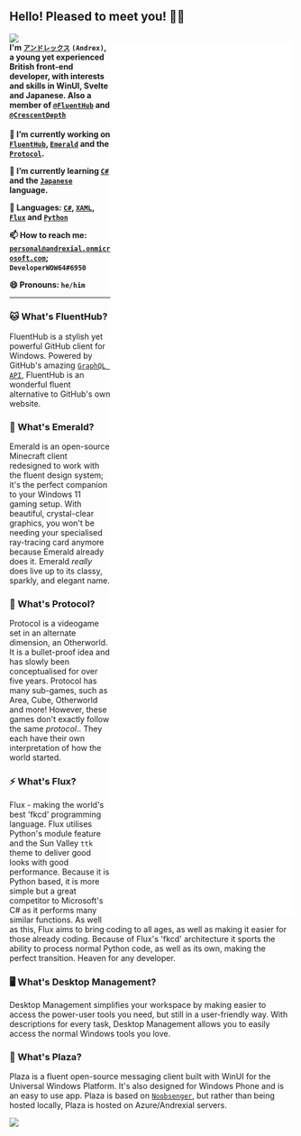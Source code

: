 ## Hello! Pleased to meet you! 🧑‍💻

<img align="left" src="https://user-images.githubusercontent.com/71598437/186357128-9a20d82a-5a27-4b37-a64f-8fc88f1f1f8d.png" width="250"/>

<img align="right" src="/github-metrics.svg" width="325" />

#### I'm [`アンドレックス`](https://github.com/DeveloperWOW64) `(Andrex)`, a young yet experienced British front-end developer, with interests and skills in WinUI, Svelte and Japanese. Also a member of [`@FluentHub`](https://github.com/FluentHub/FluentHub) and [`@CrescentDepth`](https://github.com/CrescentDepth)


**🔭 I’m currently working on [`FluentHub`](https://github.com/FluentHub/FluentHub), [`Emerald`](https://github.com/CrescentDepth/Emerald) and the [`Protocol`](https://github.com/CrescentDepth/Protocol).**

**🌱 I’m currently learning [`C#`](https://wikipedia.org/wiki/C_Sharp_(programming_language)) and the [`Japanese`](https://wikipedia.org/wiki/Japanese_language) language.**

**🦜 Languages: [`C#`](https://wikipedia.org/wiki/C_Sharp_(programming_language)), [`XAML`](https://en.wikipedia.org/wiki/Extensible_Application_Markup_Language), [`Flux`](https://github.com/CrescentDepth/Flux) and [`Python`](https://en.wikipedia.org/wiki/Python_(programming_language))**

**📫 How to reach me: [`personal@andrexial.onmicrosoft.com`](mailto:personal@andrexial.onmicrosoft.com); `DeveloperWOW64#6950`**

**😄 Pronouns: `he/him`**

---

### 🐱 What's FluentHub?

<!--[`Github`](https://github.com/FluentHub/FluentHub), [`Download`](https://github.com/FluentHub/FluentHub/releases), [`Microsoft Store`](https://www.microsoft.com/store/productId/9NKB9HX8RJZ3)-->

FluentHub is a stylish yet powerful GitHub client for Windows. Powered by GitHub's amazing [`GraphQL API`](https://github.com/octokit/octokit.graphql.net), FluentHub is an wonderful fluent alternative to GitHub's own website.

### 💎 What's Emerald?

Emerald is an open-source Minecraft client redesigned to work with the fluent design system; it's the perfect companion to your Windows 11 gaming setup. With beautiful, crystal-clear graphics, you won't be needing your specialised ray-tracing card anymore because Emerald already does it. Emerald *really* does live up to its classy, sparkly, and elegant name.

### 🔗 What's Protocol?

Protocol is a videogame set in an alternate dimension, an Otherworld. It is a bullet-proof idea and has slowly been conceptualised for over five years. Protocol has many sub-games, such as Area, Cube, Otherworld and more! However, these games don't exactly follow the same *protocol*.. They each have their own interpretation of how the world started.

### ⚡ What's Flux?

Flux - making the world's best 'fkcd' programming language. Flux utilises Python's module feature and the Sun Valley `ttk` theme to deliver good looks with good performance. Because it is Python based, it is more simple but a great competitor to Microsoft's C# as it performs many similar functions. As well as this, Flux aims to bring coding to all ages, as well as making it easier for those already coding. Because of Flux's 'fkcd' architecture it sports the ability to process normal Python code, as well as its own, making the perfect transition. Heaven for any developer.

### 🖥️ What's Desktop Management?

Desktop Management simplifies your workspace by making easier to access the power-user tools you need, but still in a user-friendly way. With descriptions for every task, Desktop Management allows you to easily access the normal Windows tools you love.

### 🎍 What's Plaza?

Plaza is a fluent open-source messaging client built with WinUI for the Universal Windows Platform. It's also designed for Windows Phone and is an easy to use app.
Plaza is based on [`Noobsenger`](https://github.com/NoobNotFound), but rather than being hosted locally, Plaza is hosted on Azure/Andrexial servers.

<!--
**DeveloperWOW64/DeveloperWOW64** is a ✨ _special_ ✨ repository because its `README.md` (this file) appears on your GitHub profile.

Here are some ideas to get you started:

- 🔭 I’m currently working on ...
- 🌱 I’m currently learning ...
- 👯 I’m looking to collaborate on ...
- 🤔 I’m looking for help with ...
- 💬 Ask me about ...
- 📫 How to reach me: ...
- 😄 Pronouns: ...
- ⚡ Fun fact: ...
-->

![](https://hit.yhype.me/github/profile?user_id=71598437)
